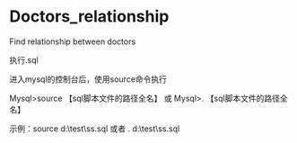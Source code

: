 # Doctors_relationship
Find relationship between doctors

执行.sql

进入mysql的控制台后，使用source命令执行

Mysql>source 【sql脚本文件的路径全名】 或 Mysql>\. 【sql脚本文件的路径全名】

示例：source d:\test\ss.sql 或者 \. d:\test\ss.sql

